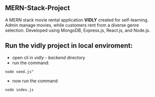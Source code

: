 ## MERN-Stack-Project
A MERN stack movie rental application **VIDLY** created for self-learning. Admin manage movies, while customers rent from a diverse genre selection. Developed using MongoDB, Express.js, React.js, and Node.js.

## Run the vidly project in local enviroment:

- open cli in _vidly - backend_ directory
- run the command:
```
node seed.js"
```
- now run the command 
```
node index.js
```